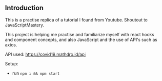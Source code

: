 ## Introduction
This is a practise replica of a tutorial I found from Youtube. Shoutout to JavaScriptMastery.

This project is helping me practise and familiarize myself with react hooks and component concepts,
and also JavaScript and the use of API's such as axios.

API used: https://covid19.mathdro.id/api

Setup:
- run ```npm i && npm start```
